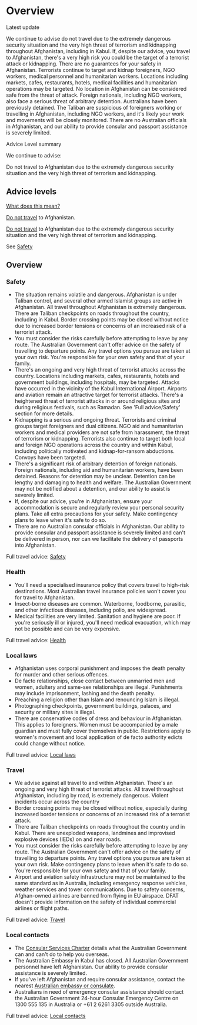 # Overview

Latest update

We continue to advise do not travel due to the extremely dangerous security situation and the very high threat of terrorism and kidnapping throughout Afghanistan, including in Kabul. If, despite our advice, you travel to Afghanistan, there's a very high risk you could be the target of a terrorist attack or kidnapping. There are no guarantees for your safety in Afghanistan. Terrorists continue to target and kidnap foreigners, NGO workers, medical personnel and humanitarian workers. Locations including markets, cafes, restaurants, hotels, medical facilities and humanitarian operations may be targeted. No location in Afghanistan can be considered safe from the threat of attack. Foreign nationals, including NGO workers, also face a serious threat of arbitrary detention. Australians have been previously detained. The Taliban are suspicious of foreigners working or travelling in Afghanistan, including NGO workers, and it's likely your work and movements will be closely monitored. There are no Australian officials in Afghanistan, and our ability to provide consular and passport assistance is severely limited.

Advice Level summary

We continue to advise:

Do not travel to Afghanistan due to the extremely dangerous security situation and the very high threat of terrorism and kidnapping.

## Advice levels

[What does this mean?](/before-you-go/travel-advice-explained/)

[Do not travel](https://www.smartraveller.gov.au/consular-services/travel-advice-explained#level4) to Afghanistan.

[Do not travel](https://www.smartraveller.gov.au/consular-services/travel-advice-explained#level4) to Afghanistan due to the extremely dangerous security situation and the very high threat of terrorism and kidnapping.

See [Safety](#safety)

## Overview

### Safety

* The situation remains volatile and dangerous. Afghanistan is under Taliban control, and several other armed Islamist groups are active in Afghanistan. All travel throughout Afghanistan is extremely dangerous. There are Taliban checkpoints on roads throughout the country, including in Kabul. Border crossing points may be closed without notice due to increased border tensions or concerns of an increased risk of a terrorist attack.
* You must consider the risks carefully before attempting to leave by any route. The Australian Government can't offer advice on the safety of travelling to departure points. Any travel options you pursue are taken at your own risk. You're responsible for your own safety and that of your family.
* There's an ongoing and very high threat of terrorist attacks across the country. Locations including markets, cafes, restaurants, hotels and government buildings, including hospitals, may be targeted. Attacks have occurred in the vicinity of the Kabul International Airport. Airports and aviation remain an attractive target for terrorist attacks. There's a heightened threat of terrorist attacks in or around religious sites and during religious festivals, such as Ramadan. See 'Full advice/Safety' section for more details.
* Kidnapping is a serious and ongoing threat. Terrorists and criminal groups target foreigners and dual citizens. NGO aid and humanitarian workers and medical providers are not safe from harassment, the threat of terrorism or kidnapping. Terrorists also continue to target both local and foreign NGO operations across the country and within Kabul, including politically motivated and kidnap-for-ransom abductions. Convoys have been targeted.
* There's a significant risk of arbitrary detention of foreign nationals. Foreign nationals, including aid and humanitarian workers, have been detained. Reasons for detention may be unclear. Detention can be lengthy and damaging to health and welfare. The Australian Government may not be notified about a detention, and our ability to assist is severely limited.
* If, despite our advice, you're in Afghanistan, ensure your accommodation is secure and regularly review your personal security plans. Take all extra precautions for your safety. Make contingency plans to leave when it's safe to do so.
* There are no Australian consular officials in Afghanistan. Our ability to provide consular and passport assistance is severely limited and can't be delivered in person, nor can we facilitate the delivery of passports into Afghanistan.

Full travel advice: [Safety](#safety)

### Health

* You'll need a specialised insurance policy that covers travel to high-risk destinations. Most Australian travel insurance policies won't cover you for travel to Afghanistan.
* Insect-borne diseases are common. Waterborne, foodborne, parasitic, and other infectious diseases, including polio, are widespread.
* Medical facilities are very limited. Sanitation and hygiene are poor. If you're seriously ill or injured, you'll need medical evacuation, which may not be possible and can be very expensive.

Full travel advice: [Health](#health)

### Local laws

* Afghanistan uses corporal punishment and imposes the death penalty for murder and other serious offences.
* De facto relationships, close contact between unmarried men and women, adultery and same-sex relationships are illegal. Punishments may include imprisonment, lashing and the death penalty.
* Preaching a religion other than Islam and renouncing Islam is illegal.
* Photographing checkpoints, government buildings, palaces, and security or military sites is illegal.
* There are conservative codes of dress and behaviour in Afghanistan. This applies to foreigners. Women must be accompanied by a male guardian and must fully cover themselves in public. Restrictions apply to women's movement and local application of de facto authority edicts could change without notice.

Full travel advice: [Local laws](#local-laws)

### Travel

* We advise against all travel to and within Afghanistan. There's an ongoing and very high threat of terrorist attacks. All travel throughout Afghanistan, including by road, is extremely dangerous. Violent incidents occur across the country
* Border crossing points may be closed without notice, especially during increased border tensions or concerns of an increased risk of a terrorist attack.
* There are Taliban checkpoints on roads throughout the country and in Kabul. There are unexploded weapons, landmines and improvised explosive devices (IEDs) on and near roads.
* You must consider the risks carefully before attempting to leave by any route. The Australian Government can't offer advice on the safety of travelling to departure points. Any travel options you pursue are taken at your own risk. Make contingency plans to leave when it's safe to do so. You're responsible for your own safety and that of your family.
* Airport and aviation safety infrastructure may not be maintained to the same standard as in Australia, including emergency response vehicles, weather services and tower communications. Due to safety concerns, Afghan-owned airlines are banned from flying in EU airspace. DFAT doesn't provide information on the safety of individual commercial airlines or flight paths.

Full travel advice: [Travel](#travel)

### Local contacts

* The [Consular Services Charter](/node/46) details what the Australian Government can and can't do to help you overseas.
* The Australian Embassy in Kabul has closed. All Australian Government personnel have left Afghanistan. Our ability to provide consular assistance is severely limited.
* If you've left Afghanistan and require consular assistance, contact the nearest [Australian embassy or consulate](https://www.dfat.gov.au/about-us/our-locations/missions/our-embassies-and-consulates-overseas).
* Australians in need of emergency consular assistance should contact the Australian Government 24-hour Consular Emergency Centre on 1300 555 135 in Australia or +61 2 6261 3305 outside Australia.

Full travel advice: [Local contacts](#local-contacts)